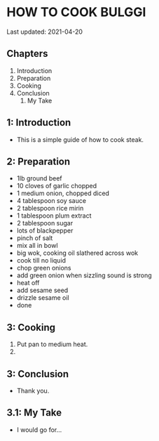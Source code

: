 # HOW TO COOK BULGGI

Last updated: 2021-04-20

## Chapters

1. Introduction
2. Preparation
3. Cooking
4. Conclusion
   1. My Take

## 1: Introduction

- This is a simple guide of how to cook steak.

## 2: Preparation

- 1lb ground beef
- 10 cloves of garlic chopped
- 1 medium onion, chopped diced
- 4 tablespoon soy sauce
- 2 tablespoon rice mirin
- 1 tablespoon plum extract
- 2 tablespoon sugar
- lots of blackpepper
- pinch of salt
- mix all in bowl
- big wok, cooking oil slathered across wok
- cook till no liquid
- chop green onions
- add green onion when sizzling sound is strong
- heat off
- add sesame seed
- drizzle sesame oil
- done

## 3: Cooking

1. Put pan to medium heat.
2. 

## 3: Conclusion

- Thank you.

## 3.1: My Take

- I would go for...
